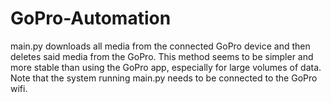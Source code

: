 # GoPro-Automation
main.py downloads all media from the connected GoPro device and then deletes said media from the GoPro. This method seems to be simpler and more stable than using the GoPro app, especially for large volumes of data. Note that the system running main.py needs to be connected to the GoPro wifi. 
